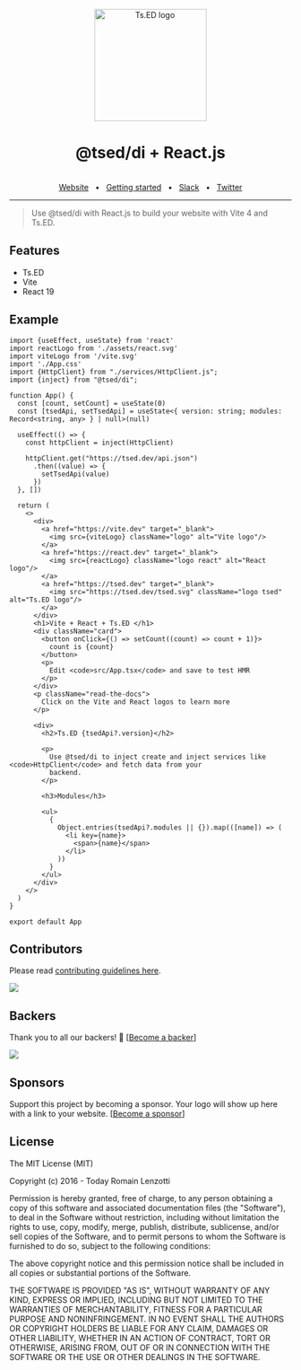 <p style="text-align: center" align="center">
  <a href="https://tsed.io" target="_blank"><img src="https://tsed.dev/tsed-og.png" width="200" alt="Ts.ED logo"/></a>
</p>

<div align="center">
  <h1>@tsed/di + React.js</h1>
  <br />
  <div align="center">
    <a href="https://tsed.dev/">Website</a>
    <span>&nbsp;&nbsp;•&nbsp;&nbsp;</span>
    <a href="https://tsed.dev/getting-started.html">Getting started</a>
    <span>&nbsp;&nbsp;•&nbsp;&nbsp;</span>
    <a href="https://api.tsed.dev/rest/slack/tsedio/tsed">Slack</a>
    <span>&nbsp;&nbsp;•&nbsp;&nbsp;</span>
    <a href="https://twitter.com/TsED_io">Twitter</a>
  </div>
  <hr />
</div>

> Use @tsed/di with React.js to build your website with Vite 4 and Ts.ED.

## Features

- Ts.ED
- Vite
- React 19

## Example

```tsx
import {useEffect, useState} from 'react'
import reactLogo from './assets/react.svg'
import viteLogo from '/vite.svg'
import './App.css'
import {HttpClient} from "./services/HttpClient.js";
import {inject} from "@tsed/di";

function App() {
  const [count, setCount] = useState(0)
  const [tsedApi, setTsedApi] = useState<{ version: string; modules: Record<string, any> } | null>(null)

  useEffect(() => {
    const httpClient = inject(HttpClient)

    httpClient.get("https://tsed.dev/api.json")
      .then((value) => {
        setTsedApi(value)
      })
  }, [])

  return (
    <>
      <div>
        <a href="https://vite.dev" target="_blank">
          <img src={viteLogo} className="logo" alt="Vite logo"/>
        </a>
        <a href="https://react.dev" target="_blank">
          <img src={reactLogo} className="logo react" alt="React logo"/>
        </a>
        <a href="https://tsed.dev" target="_blank">
          <img src="https://tsed.dev/tsed.svg" className="logo tsed" alt="Ts.ED logo"/>
        </a>
      </div>
      <h1>Vite + React + Ts.ED </h1>
      <div className="card">
        <button onClick={() => setCount((count) => count + 1)}>
          count is {count}
        </button>
        <p>
          Edit <code>src/App.tsx</code> and save to test HMR
        </p>
      </div>
      <p className="read-the-docs">
        Click on the Vite and React logos to learn more
      </p>

      <div>
        <h2>Ts.ED {tsedApi?.version}</h2>

        <p>
          Use @tsed/di to inject create and inject services like <code>HttpClient</code> and fetch data from your
          backend.
        </p>

        <h3>Modules</h3>

        <ul>
          {
            Object.entries(tsedApi?.modules || {}).map(([name]) => (
              <li key={name}>
                <span>{name}</span>
              </li>
            ))
          }
        </ul>
      </div>
    </>
  )
}

export default App
```

## Contributors

Please read [contributing guidelines here](./CONTRIBUTING.md).

<a href="https://github.com/tsedio/tsed/graphs/contributors"><img src="https://opencollective.com/tsed/contributors.svg?width=890" /></a>

## Backers

Thank you to all our backers! 🙏 [[Become a backer](https://opencollective.com/tsed#backer)]

<a href="https://opencollective.com/tsed#backers" target="_blank"><img src="https://opencollective.com/tsed/tiers/backer.svg?width=890"></a>

## Sponsors

Support this project by becoming a sponsor. Your logo will show up here with a link to your
website. [[Become a sponsor](https://opencollective.com/tsed#sponsor)]

## License

The MIT License (MIT)

Copyright (c) 2016 - Today Romain Lenzotti

Permission is hereby granted, free of charge, to any person obtaining a copy of this software and associated
documentation files (the "Software"), to deal in the Software without restriction, including without limitation the
rights to use, copy, modify, merge, publish, distribute, sublicense, and/or sell copies of the Software, and to permit
persons to whom the Software is furnished to do so, subject to the following conditions:

The above copyright notice and this permission notice shall be included in all copies or substantial portions of the
Software.

THE SOFTWARE IS PROVIDED "AS IS", WITHOUT WARRANTY OF ANY KIND, EXPRESS OR IMPLIED, INCLUDING BUT NOT LIMITED TO THE
WARRANTIES OF MERCHANTABILITY, FITNESS FOR A PARTICULAR PURPOSE AND NONINFRINGEMENT. IN NO EVENT SHALL THE AUTHORS OR
COPYRIGHT HOLDERS BE LIABLE FOR ANY CLAIM, DAMAGES OR OTHER LIABILITY, WHETHER IN AN ACTION OF CONTRACT, TORT OR
OTHERWISE, ARISING FROM, OUT OF OR IN CONNECTION WITH THE SOFTWARE OR THE USE OR OTHER DEALINGS IN THE SOFTWARE.
